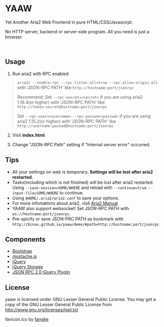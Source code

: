YAAW
====

Yet Another Aria2 Web Frontend in pure HTML/CSS/Javascirpt.

No HTTP server, backend or server-side program. All you need is just a browser.

<br />

Usage
-----
1. Run aria2 with RPC enabled
> `aria2c --enable-rpc --rpc-listen-all=true --rpc-allow-origin-all`
> with 'JSON-RPC PATH' like `http://hostname:port/jsonrpc`
>
> Recommend: Set `--rpc-secret=<secret>` if you are using aria2 1.18.4(or higher) with 'JSON-RPC PATH' like `http://token:secret@hostname:port/jsonrpc`
>
> Set `--rpc-user=<username>` `--rpc-passwd=<passwd>` if you are using aria2 1.15.2(or higher) with 'JSON-RPC PATH' like `http://username:passwd@hostname:port/jsonrpc`

2. Visit **index.html**.

3. Change "JSON-RPC Path" setting if "Internal server error" occurred.

Tips
----
* All your settings on web is temporary. **Settings will be lost after aria2 restarted.**
* Tasks(including which is not finished) will be lost after aria2 restarted. Using `--save-session=SOME/WHERE` and reload with `--continue=true --input-file=SOME/WHERE` to continue.
* Using `$HOME/.aria2/aria2.conf` to save your options.
* For more infomations about aria2, visit [Aria2 Manual](http://aria2.sourceforge.net/manual/en/html/)
* YAAW also support websocket! Set JSON-RPC PATH with `ws://hostname:port/jsonrpc`.
* Pre-spicify or save JSON-PRC PATH as bookmark with `http://binux.github.io/yaaw/demo/#path=http://hostname:port/jsonrpc`

Components
----------
+ [Bootstrap](http://twitter.github.com/bootstrap/)
+ [mustache.js](https://github.com/janl/mustache.js)
+ [jQuery](http://jquery.com/)
+ [jQuery Storage](http://archive.plugins.jquery.com/project/html5Storage)
+ [JSON RPC 2.0 jQuery Plugin](https://github.com/datagraph/jquery-jsonrpc)

License
-------
yaaw is licensed under GNU Lesser General Public License.
You may get a copy of the GNU Lesser General Public License from http://www.gnu.org/licenses/lgpl.txt

favicon.ico by [fangke](http://fangke.im/)
